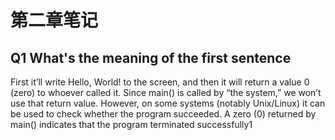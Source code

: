 # 第二章笔记

## Q1 What's the meaning of the first sentence

First it’ll write Hello, World! to the screen, and then it will return a value 0 (zero) to whoever called it. Since main() is called by “the system,” we won’t use that return value. However, on some systems (notably Unix/Linux) it can be used to check whether the program succeeded. A zero (0) returned by main() indicates that the program terminated successfully1
